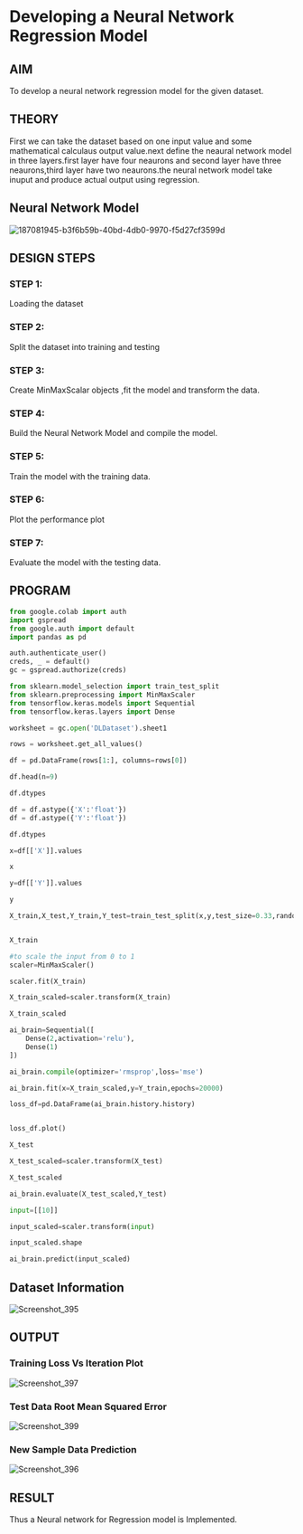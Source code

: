 # Developing a Neural Network Regression Model

## AIM

To develop a neural network regression model for the given dataset.

## THEORY

First we can take the dataset based on one input value and some mathematical calculaus output value.next define the neaural network model in three layers.first layer have four neaurons and second layer have three neaurons,third layer have two neaurons.the neural network model take inuput and produce actual output using regression.

## Neural Network Model

![187081945-b3f6b59b-40bd-4db0-9970-f5d27cf3599d](https://user-images.githubusercontent.com/75235455/187084916-9a89437f-8611-418e-83cd-c60a7dbdabdd.png)


## DESIGN STEPS

### STEP 1:

Loading the dataset

### STEP 2:

Split the dataset into training and testing

### STEP 3:

Create MinMaxScalar objects ,fit the model and transform the data.

### STEP 4:

Build the Neural Network Model and compile the model.

### STEP 5:

Train the model with the training data.

### STEP 6:

Plot the performance plot

### STEP 7:

Evaluate the model with the testing data.

## PROGRAM
```python
from google.colab import auth
import gspread
from google.auth import default
import pandas as pd

auth.authenticate_user()
creds, _ = default()
gc = gspread.authorize(creds)

from sklearn.model_selection import train_test_split
from sklearn.preprocessing import MinMaxScaler
from tensorflow.keras.models import Sequential
from tensorflow.keras.layers import Dense

worksheet = gc.open('DLDataset').sheet1

rows = worksheet.get_all_values()

df = pd.DataFrame(rows[1:], columns=rows[0])

df.head(n=9)

df.dtypes

df = df.astype({'X':'float'})
df = df.astype({'Y':'float'})

df.dtypes

x=df[['X']].values

x

y=df[['Y']].values

y

X_train,X_test,Y_train,Y_test=train_test_split(x,y,test_size=0.33,random_state=50)


X_train

#to scale the input from 0 to 1
scaler=MinMaxScaler()

scaler.fit(X_train)

X_train_scaled=scaler.transform(X_train)

X_train_scaled

ai_brain=Sequential([
    Dense(2,activation='relu'),
    Dense(1)
])

ai_brain.compile(optimizer='rmsprop',loss='mse')

ai_brain.fit(x=X_train_scaled,y=Y_train,epochs=20000)

loss_df=pd.DataFrame(ai_brain.history.history)


loss_df.plot()

X_test

X_test_scaled=scaler.transform(X_test)

X_test_scaled

ai_brain.evaluate(X_test_scaled,Y_test)

input=[[10]]

input_scaled=scaler.transform(input)

input_scaled.shape

ai_brain.predict(input_scaled)
```

## Dataset Information

![Screenshot_395](https://user-images.githubusercontent.com/75235455/187062136-8fc58bd6-70f8-47a1-bbf8-c06504034bc4.png)


## OUTPUT

### Training Loss Vs Iteration Plot

![Screenshot_397](https://user-images.githubusercontent.com/75235455/187062151-57cd3d20-be1d-4d55-832b-5cb7f39b710a.png)



### Test Data Root Mean Squared Error

![Screenshot_399](https://user-images.githubusercontent.com/75235455/187077554-7a8a2029-f473-4849-9e91-a42b81cfd50a.png)


### New Sample Data Prediction

![Screenshot_396](https://user-images.githubusercontent.com/75235455/187062162-efe7f5b4-38b4-4274-8d5f-ebc5f39aacb6.png)

## RESULT
Thus a Neural network for Regression model is Implemented.

